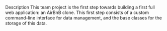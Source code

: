 Description
This team project  is the first step towards building a first full web application: an AirBnB clone. This first step consists of a custom command-line interface for data management, and the base classes for the storage of this data.


